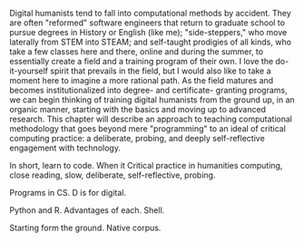 Digital humanists tend to fall into computational methods by accident. They are
often "reformed" software engineers that return to graduate school to pursue
degrees in History or English (like me); "side-steppers," who move laterally
from STEM into STEAM; and self-taught prodigies of all kinds, who take a few
classes here and there, online and during the summer, to essentially create a
field and a training program of their own. I love the do-it-yourself spirit
that prevails in the field, but I would also like to take a moment here to
imagine a more rational path. As the field matures and becomes
institutionalized into degree- and certificate- granting programs, we can begin
thinking of training digital humanists from the ground up, in an organic
manner, starting with the basics and moving up to advanced research. This
chapter will describe an approach to teaching computational methodology that
goes beyond mere "programming" to an ideal of critical computing practice: a
deliberate, probing, and deeply self-reflective engagement with technology.

In short, learn to code. When it Critical practice in humanities computing,
close reading, slow, deliberate, self-reflective, probing.

Programs in CS. D is for digital.

Python and R. Advantages of each. Shell.

Starting form the ground. Native corpus.
